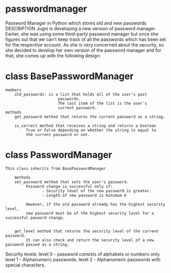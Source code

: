 # passwordmanager
Password Manager in Python which stores old and new passwords
DESCRIPTION
Jugni is developing a new version of password manager.
Earlier, she was using some third-party password manager but once she
figures out that we can't keep track of all the passwords which has been
set for the respective account.
As she is very concerned about the security, so she decided to develop her own
version of the password manager and for that, she comes up with the
following design:

# class BasePasswordManager
    members
        old_passwords: is a list that holds all of the user's past
                           passwords.
                           The last item of the list is the user's
                           current password.
    methods
        get_password method that returns the current password as a string.

        is_correct method that receives a string and returns a boolean
             True or False depending on whether the string is equal to
             the current password or not.

# class PasswordManager
    This class inherits from BasePasswordManager

        methods
        set_password method that sets the user's password.
             Password change is successful only if:
                    - Security level of the new password is greater.
                    - Length of new password is minimum 6

             However, if the old password already has the highest security level,
             new password must be of the highest security level for a successful pasword change.


        get_level method that returns the security level of the current password.
             It can also check and return the security level of a new password passed as a string.

Security levels:
        level 0 - password consists of alphabets or numbers only.
        level 1 - Alphanumeric passwords.
        level 2 - Alphanumeric passwords with special characters.
